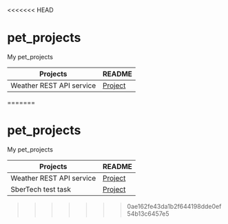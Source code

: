 <<<<<<< HEAD
# pet_projects
My pet_projects

| Projects | README |
| ------ | ------ |
| Weather REST API service | [Project](https://github.com/Nemocoder/pet_projects/tree/master/weather/) |
=======
# pet_projects
My pet_projects

| Projects | README |
| ------ | ------ |
| Weather REST API service | [Project](https://github.com/Nemocoder/pet_projects/tree/master/weather/) |
| SberTech test task | [Project](https://github.com/Nemocoder/pet_projects/tree/master/sberTest/) |
>>>>>>> 0ae162fe43da1b2f644198dde0ef54b13c6457e5

